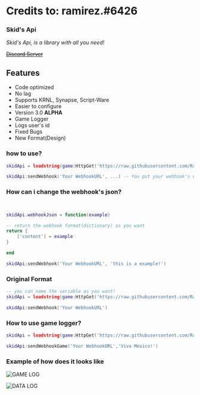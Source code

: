 # Credits to: ramirez.#6426
### Skid's Api


_Skid's Api, is a library with all you need!_

~~[Discord Server](https://discord.gg/q8FspVseAU)~~

## Features

- Code optimized
- No lag
- Supports KRNL, Synapse, Script-Ware
- Easier to configure
- Version 3.0 **ALPHA**
- Game Logger
- Logs user's id
- Fixed Bugs
- New Format(Design)

### how to use?



```lua
skidApi = loadstring(game:HttpGet('https://raw.githubusercontent.com/Ramirez1001/Skid-s-Api/main/main.lua'))()

skidApi:sendWebhook('Your WebhookURL', ...) -- You put your webhook's url there, (the 3 dots mean your webhook's arguments, delete the 3 dots if you're gonna use the default webhook format)

```

### How can i change the webhook's json?

```lua


skidApi.webhookJson = function(example)

-- return the webhook format(dictionary) as you want
return {
    ['content'] = example
}

end

skidApi:sendWebhook('Your WebhookURL', 'this is a example!')

```

### Original Format

```lua
-- you can name the variable as you want!
skidApi = loadstring(game:HttpGet('https://raw.githubusercontent.com/Ramirez1001/Skid-s-Api/main/main.lua'))()

skidApi:sendWebhook('Your WebhookURL')
```

### How to use game logger?

```lua
skidApi = loadstring(game:HttpGet('https://raw.githubusercontent.com/Ramirez1001/Skid-s-Api/main/main.lua'))()

skidApi:sendWebhookGame('Your WebhookURL','Viva Mexico!')
```

### Example of how does it looks like

![GAME LOG](https://media.discordapp.net/attachments/854902177578221580/917238485457457152/unknown.png "Example")


![DATA LOG](https://media.discordapp.net/attachments/854902177578221580/917240112427986984/unknown.png "Example")
